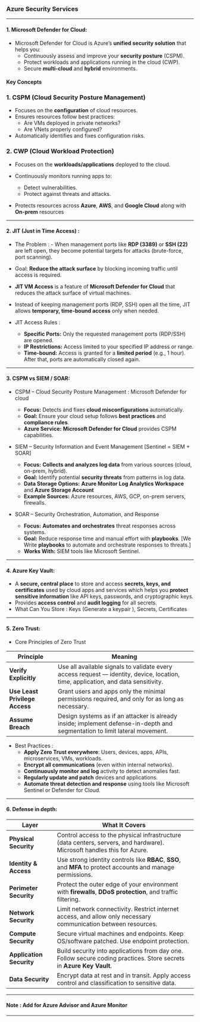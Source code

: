 ### Azure Security Services
---

#### 1. Microsoft Defender for Cloud:

- Microsoft Defender for Cloud is Azure’s **unified security solution** that helps you:
  - Continuously assess and improve your **security posture** (CSPM).
  - Protect workloads and applications running in the cloud (CWP).
  - Secure **multi-cloud** and **hybrid** environments.

#### Key Concepts

### 1. CSPM (Cloud Security Posture Management)
- Focuses on the **configuration** of cloud resources.
- Ensures resources follow best practices:
  - Are VMs deployed in private networks?
  - Are VNets properly configured?
- Automatically identifies and fixes configuration risks.

### 2. CWP (Cloud Workload Protection)
- Focuses on the **workloads/applications** deployed to the cloud.
- Continuously monitors running apps to:
  - Detect vulnerabilities.
  - Protect against threats and attacks.
 
- Protects resources across **Azure**, **AWS**, and **Google Cloud** along with **On-prem** resources

---

#### 2. JIT (Just in Time Access) :

- The Problem : - When management ports like **RDP (3389)** or **SSH (22)** are left open, they become potential targets for attacks (brute-force, port scanning).  
- Goal: **Reduce the attack surface** by blocking incoming traffic until access is required.
- **JIT VM Access** is a feature of **Microsoft Defender for Cloud** that reduces the attack surface of virtual machines.  
- Instead of keeping management ports (RDP, SSH) open all the time, JIT allows **temporary, time-bound access** only when needed.

- JIT Access Rules :
  - **Specific Ports:** Only the requested management ports (RDP/SSH) are opened.  
  - **IP Restrictions:** Access limited to your specified IP address or range.  
  - **Time-bound:** Access is granted for a **limited period** (e.g., 1 hour). After that, ports are automatically closed again.  

---

#### 3. CSPM vs SIEM / SOAR:


- CSPM – Cloud Security Posture Management : Microsoft Defender for cloud
  - **Focus:** Detects and fixes **cloud misconfigurations** automatically.  
  - **Goal:** Ensure your cloud setup follows **best practices** and **compliance rules**.  
  - **Azure Service:** **Microsoft Defender for Cloud** provides CSPM capabilities.  

- SIEM – Security Information and Event Management  [Sentinel = SIEM + SOAR]
  - **Focus:** **Collects and analyzes log data** from various sources (cloud, on-prem, hybrid).  
  - **Goal:** Identify potential **security threats** from patterns in log data.
  - **Data Storage Options:** **Azure Monitor Log Analytics Workspace** and  **Azure Storage Account** 
  - **Example Sources:** Azure resources, AWS, GCP, on-prem servers, firewalls.  
  
- SOAR – Security Orchestration, Automation, and Response  
  - **Focus:** **Automates and orchestrates** threat responses across systems.  
  - **Goal:** Reduce response time and manual effort with **playbooks**. [We Write **playbooks** to automate and orchestrate responses to threats.] 
  - **Works With:** SIEM tools like Microsoft Sentinel.
 
---

#### 4. Azure Key Vault:

- A **secure, central place** to store and access **secrets, keys, and certificates** used by cloud apps and services which helps you **protect sensitive information** like API keys, passwords, and cryptographic keys.
- Provides **access control** and **audit logging** for all secrets.
-  What Can You Store : Keys (Generate a keypair ), Secrets, Certificates

---

#### 5. Zero Trust:

- Core Principles of Zero Trust
  
| **Principle**            | **Meaning**                                                                                                   |
|--------------------------|---------------------------------------------------------------------------------------------------------------|
| **Verify Explicitly**     | Use all available signals to validate every access request — identity, device, location, time, application, and data sensitivity. |
| **Use Least Privilege Access** | Grant users and apps only the minimal permissions required, and only for as long as necessary.                          |
| **Assume Breach**         | Design systems as if an attacker is already inside; implement defense-in-depth and segmentation to limit lateral movement. |

- Best Practices :
  - **Apply Zero Trust everywhere**: Users, devices, apps, APIs, microservices, VMs, workloads.  
  - **Encrypt all communications** (even within internal networks).  
  - **Continuously monitor and log** activity to detect anomalies fast.  
  - **Regularly update and patch** devices and applications.  
  - **Automate threat detection and response** using tools like Microsoft Sentinel or Defender for Cloud.

---

#### 6. Defense in depth:

| **Layer**               | **What It Covers**                                                                 |
|-------------------------|-----------------------------------------------------------------------------------|
| **Physical Security**    | Control access to the physical infrastructure (data centers, servers, and hardware). Microsoft handles this for Azure. |
| **Identity & Access**    | Use strong identity controls like **RBAC**, **SSO**, and **MFA** to protect accounts and manage permissions. |
| **Perimeter Security**   | Protect the outer edge of your environment with **firewalls**, **DDoS protection**, and traffic filtering. |
| **Network Security**     | Limit network connectivity. Restrict internet access, and allow only necessary communication between resources. |
| **Compute Security**     | Secure virtual machines and endpoints. Keep OS/software patched. Use endpoint protection. |
| **Application Security** | Build security into applications from day one. Follow secure coding practices. Store secrets in **Azure Key Vault**. |
| **Data Security**        | Encrypt data at rest and in transit. Apply access control and classification to sensitive data. |

---

#### Note : Add for Azure Advisor and Azure Monitor

----

